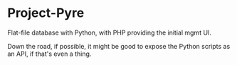 # Project-Pyre
Flat-file database with Python, with PHP providing the initial mgmt UI.

Down the road, if possible, it might be good to expose the Python scripts as an API, if that's even a thing.
